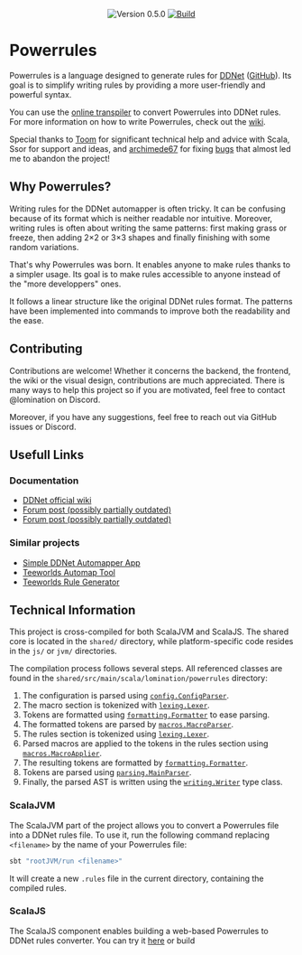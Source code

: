 <div align="center">

![Version 0.5.0](https://img.shields.io/badge/version-0.5.0-blue)
[![Build](https://github.com/lomination/Powerrules/actions/workflows/build.yaml/badge.svg)](https://github.com/lomination/Powerrules/actions/workflows/build.yaml)

</div>

# Powerrules

Powerrules is a language designed to generate rules for [DDNet](https://ddnet.org) ([GitHub](https://github.com/ddnet/ddnet)). Its goal is to simplify writing rules by providing a more user-friendly and powerful syntax.

You can use the [online transpiler](https://lomination.github.io/Powerrules/) to convert Powerrules into DDNet rules. For more information on how to write Powerrules, check out the [wiki](https://github.com/lomination/Powerrules/wiki).

Special thanks to [Toom](https://github.com/To-om) for significant technical help and advice with Scala, Ssor for support and ideas, and [archimede67](https://github.com/archimede67) for fixing [bugs](https://github.com/ddnet/ddnet/issues/8134) that almost led me to abandon the project!

## Why Powerrules?

Writing rules for the DDNet automapper is often tricky. It can be confusing because of its format which is neither readable nor intuitive. Moreover, writing rules is often about writing the same patterns: first making grass or freeze, then adding 2×2 or 3×3 shapes and finally finishing with some random variations.

That's why Powerrules was born. It enables anyone to make rules thanks to a simpler usage. Its goal is to make rules accessible to anyone instead of the "more developpers" ones.

It follows a linear structure like the original DDNet rules format. The patterns have been implemented into commands to improve both the readability and the ease.

## Contributing

Contributions are welcome! Whether it concerns the backend, the frontend, the wiki or the visual design, contributions are much appreciated. There is many ways to help this project so if you are motivated, feel free to contact @lomination on Discord.

Moreover, if you have any suggestions, feel free to reach out via GitHub issues or Discord.

## Usefull Links

### Documentation

- [DDNet official wiki](https://wiki.ddnet.org/wiki/Automapper)
- [Forum post (possibly partially outdated)](https://forum.ddnet.org/viewtopic.php?t=2428)
- [Forum post (possibly partially outdated)](https://www.teeworlds.com/forum/viewtopic.php?pid=92492)

### Similar projects

- [Simple DDNet Automapper App](https://github.com/AssassinTee/SimpleDDNetAutomapper)
- [Teeworlds Automap Tool](https://github.com/ZonsaC/Teeworlds-Automapper)
- [Teeworlds Rule Generator](https://github.com/tw-tooling/tw-rule-generator)

## Technical Information

This project is cross-compiled for both ScalaJVM and ScalaJS. The shared core is located in the `shared/` directory, while platform-specific code resides in the `js/` or `jvm/` directories.

The compilation process follows several steps. All referenced classes are found in the `shared/src/main/scala/lomination/powerrules` directory:
1. The configuration is parsed using [`config.ConfigParser`](https://github.com/lomination/Powerrules/blob/main/shared/src/main/scala/lomination/powerrules/config/ConfigParser.scala).
2. The macro section is tokenized with [`lexing.Lexer`](https://github.com/lomination/Powerrules/blob/main/shared/src/main/scala/lomination/powerrules/lexing/Lexer.scala).
3. Tokens are formatted using [`formatting.Formatter`](https://github.com/lomination/Powerrules/blob/main/shared/src/main/scala/lomination/powerrules/formatting/Formatter.scala) to ease parsing.
4. The formatted tokens are parsed by [`macros.MacroParser`](https://github.com/lomination/Powerrules/blob/main/shared/src/main/scala/lomination/powerrules/macros/MacroParser.scala).
5. The rules section is tokenized using [`lexing.Lexer`](https://github.com/lomination/Powerrules/blob/main/shared/src/main/scala/lomination/powerrules/lexing/Lexer.scala).
6. Parsed macros are applied to the tokens in the rules section using [`macros.MacroApplier`](https://github.com/lomination/Powerrules/blob/main/shared/src/main/scala/lomination/powerrules/macros/MacroApplier.scala).
7. The resulting tokens are formatted by [`formatting.Formatter`](https://github.com/lomination/Powerrules/blob/main/shared/src/main/scala/lomination/powerrules/formatting/Formatter.scala).
8. Tokens are parsed using [`parsing.MainParser`](https://github.com/lomination/Powerrules/blob/main/shared/src/main/scala/lomination/powerrules/parsing/MainParser.scala).
9. Finally, the parsed AST is written using the [`writing.Writer`](https://github.com/lomination/Powerrules/blob/main/shared/src/main/scala/lomination/powerrules/writing/Writer.scala) type class.

### ScalaJVM

The ScalaJVM part of the project allows you to convert a Powerrules file into a DDNet rules file. To use it, run the following command replacing `<filename>` by the name of your Powerrules file:

```bash
sbt "rootJVM/run <filename>"
```

It will create a new `.rules` file in the current directory, containing the compiled rules.

### ScalaJS

The ScalaJS component enables building a web-based Powerrules to DDNet rules converter. You can try it [here](https://lomination.github.io/Powerrules/) or build
